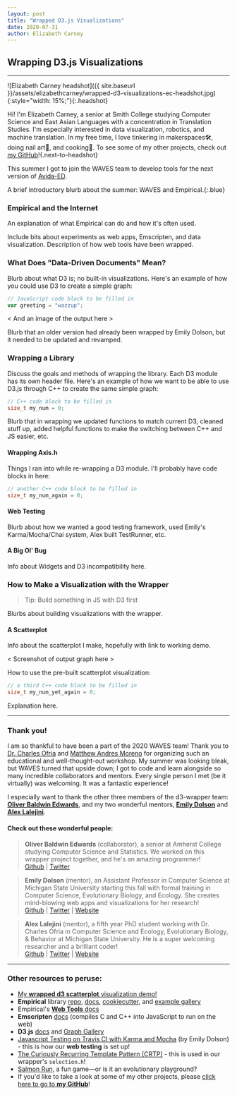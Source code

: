```yaml
---
layout: post
title: "Wrapped D3.js Visualizations"
date: 2020-07-31
author: Elizabeth Carney
---
```

<link rel="stylesheet" type="text/css" media="all" href="{{ site.baseurl }}/assets/elizabethcarney/wrapped-d3-visualizations-styles.css"/>

## Wrapping D3.js Visualizations
---
![Elizabeth Carney headshot]({{ site.baseurl }}/assets/elizabethcarney/wrapped-d3-visualizations-ec-headshot.jpg)
{:style="width: 15%;"}{:.headshot}
  
Hi! I'm Elizabeth Carney, a senior at Smith College studying Computer Science and East Asian Languages with a concentration in Translation Studies. I'm especially interested in data visualization, robotics, and machine translation. In my free time, I love tinkering in makerspaces:hammer_and_wrench:, doing nail art:nail_care:, and cooking:fried_egg:. To see some of my other projects, check out [my GitHub](https://github.com/elizabethcarney)!{.next-to-headshot}

This summer I got to join the WAVES team to develop tools for the next version of [Avida-ED](https://avida-ed.msu.edu/). 

A brief introductory blurb about the summer: WAVES and Empirical.{:.blue}

### Empirical and the Internet
An explanation of what Empirical can do and how it's often used.

Include bits about experiments as web apps, Emscripten, and data visualization. Description of how web tools have been wrapped.

### What Does "Data-Driven Documents" Mean?
Blurb about what D3 is; no built-in visualizations. Here's an example of how you could use D3 to create a simple graph:

```js
// JavaScript code block to be filled in
var greeting = "wazzup";
```
< And an image of the output here >

Blurb that an older version had already been wrapped by Emily Dolson, but it needed to be updated and revamped.

### Wrapping a Library
Discuss the goals and methods of wrapping the library. Each D3 module has its own header file. Here's an example of how we want to be able to use D3.js through C++ to create the same simple graph:

```c++
// C++ code block to be filled in
size_t my_num = 0;
```
Blurb that in wrapping we updated functions to match current D3, cleaned stuff up, added helpful functions to make the switching between C++ and JS easier, etc.

#### Wrapping Axis.h
Things I ran into while re-wrapping a D3 module. I'll probably have code blocks in here:

```c++
// another C++ code block to be filled in
size_t my_num_again = 0;
```

#### Web Testing
Blurb about how we wanted a good testing framework, used Emily's Karma/Mocha/Chai system, Alex built TestRunner, etc.

#### A Big Ol' Bug
Info about Widgets and D3 incompatibility here.

### How to Make a Visualization with the Wrapper
> Tip: Build something in JS with D3 first

Blurbs about building visualizations with the wrapper.

#### A Scatterplot
Info about the scatterplot I make, hopefully with link to working demo.

< Screenshot of output graph here >

How to use the pre-built scatterplot visualization:

```c++
// a third C++ code block to be filled in
size_t my_num_yet_again = 0;
```
Explanation here.

---

### Thank you!
I am so thankful to have been a part of the 2020 WAVES team! Thank you to [Dr. Charles Ofria](https://ofria.com/) and [Matthew Andres Moreno](https://mmore500.com/) for organizing such an educational and well-thought-out workshop. My summer was looking bleak, but WAVES turned that upside down; I got to code and learn alongside so many incredible collaborators and mentors. Every single person I met (be it virtually) was welcoming. It was a fantastic experience!

I especially want to thank the other three members of the d3-wrapper team: [**Oliver Baldwin Edwards**](#check-out-these-wonderful-people:), and my two wonderful mentors, [**Emily Dolson**](#check-out-these-wonderful-people:) and [**Alex Lalejini**](#check-out-these-wonderful-people:).

#### Check out these wonderful people:

> **Oliver Baldwin Edwards** (collaborator), a senior at Amherst College studying Computer Science and Statistics. We worked on this wrapper project together, and he's an amazing programmer!  
[Github](https://github.com/Oliver-BE) | [Twitter](https://twitter.com/oliver_be2)

> **Emily Dolson** (mentor), an Assistant Professor in Computer Science at Michigan State University starting this fall with formal training in Computer Science, Evolutionary Biology, and Ecology. She creates mind-blowing web apps and visualizations for her research!  
[Github](https://github.com/EmilyDolson) | [Twitter](https://twitter.com/emilyldolson) | [Website](https://cse.msu.edu/~dolsonem/)

> **Alex Lalejini** (mentor), a fifth year PhD student working with Dr. Charles Ofria in Computer Science and Ecology, Evolutionary Biology, & Behavior at Michigan State University. He is a super welcoming researcher and a brilliant coder!  
[Github](https://github.com/amlalejini) | [Twitter](https://twitter.com/amlalejini) | [Website](https://lalejini.com/)

---

### Other resources to peruse:

- [My **wrapped d3 scatterplot** visualization demo!]()
- **Empirical** library [repo](https://github.com/devosoft/Empirical), [docs](https://empirical.readthedocs.io/en/latest/), [cookiecutter](https://github.com/devosoft/cookiecutter-empirical-project), and [example gallery](https://empirical.readthedocs.io/en/latest/BuiltWithEmpiricalGallery)
- Empirical's [**Web Tools** docs](https://empirical.readthedocs.io/en/latest/library/web/web.html)
- **Emscripten** [docs](https://emscripten.org/docs/getting_started/Tutorial.html) (compiles C and C++ into JavaScript to run on the web)
- **D3.js** [docs](https://github.com/d3/d3/wiki) and [Graph Gallery](https://www.d3-graph-gallery.com/index.html)
- [Javascript Testing on Travis CI with Karma and Mocha](https://devolab.org/javascript-testing-on-travis-ci-with-karma-and-mocha/) (by Emily Dolson) - this is how our **web testing** is set up!
- [The Curiously Recurring Template Pattern (CRTP)](https://www.fluentcpp.com/2017/05/12/curiously-recurring-template-pattern/) - this is used in our wrapper's `selection.h`!
- [Salmon Run](http://avida-ed-mirror1.beacon-center.org/SalmonRun/game/), a fun game—or is it an evolutionary playground?
- If you'd like to take a look at some of my other projects, please [click here to go to **my GitHub**](https://github.com/elizabethcarney)!
